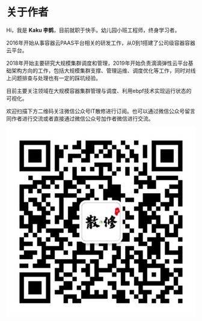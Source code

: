 # 关于作者


Hi，我是 **Kaku 李鹤**，目前就职于快手。幼儿园小班工程师，终身学习者。  



2016年开始从事容器云PAAS平台相关的研发工作，从0到1搭建了公司级容器容器云平台。



2018年开始主要研究大规模集群调度和管理，2019年开始负责滴滴弹性云平台基础架构方向的工作，包括大规模集群支撑、管理运维、调度优化等工作，同时对线上问题排查与处理也有一定的踩坑经验。



目前主要关注领域在大规模容器集群管理与调度、利用ebpf技术实现运行状态的可视化。



欢迎扫描下方二维码关注微信公众号IT散修进行订阅。也可以通过微信公众号留言同作者进行交流或者直接通过微信公众号加作者微信进行交流。

![qrcode_for_gh_d7826ef00586_860](./IT散修big.png)




